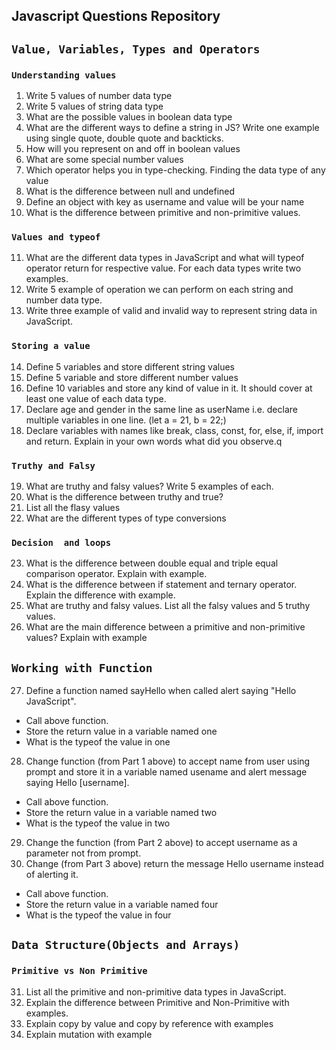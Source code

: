 ## Javascript Questions Repository
## ``Value, Variables, Types and Operators``
### `Understanding values`
1. Write 5 values of number data type
2. Write 5 values of string data type
3. What are the possible values in boolean data type
4. What are the different ways to define a string in JS? Write one example using single quote, double quote and backticks.
5. How will you represent on and off in boolean values
6. What are some special number values
7. Which operator helps you in type-checking. Finding the data type of any value
8. What is the difference between null and undefined
9. Define an object with key as username and value will be your name
10. What is the difference between primitive and non-primitive values.
### `Values and typeof`
11. What are the different data types in JavaScript and what will typeof operator return for respective value. For each data types write two examples.
12. Write 5 example of operation we can perform on each string and number data type.
13. Write three example of valid and invalid way to represent string data in JavaScript.
### `Storing a value`
14. Define 5 variables and store different string values
15. Define 5 variable and store different number values
16. Define 10 variables and store any kind of value in it. It should cover at least one value of each data type.
17. Declare age and gender in the same line as userName i.e. declare multiple variables in one line. (let a = 21, b = 22;)
18. Declare variables with names like break, class, const, for, else, if, import and return. Explain in your own words what did you observe.q
### `Truthy and Falsy`
19. What are truthy and falsy values? Write 5 examples of each.
20. What is the difference between truthy and true?
21. List all the flasy values
22. What are the different types of type conversions
### `Decision  and loops`
23. What is the difference between double equal and triple equal comparison operator. Explain with example.
24. What is the difference between if statement and ternary operator. Explain the difference with example.
25. What are truthy and falsy values. List all the falsy values and 5 truthy values.
26. What are the main difference between a primitive and non-primitive values? Explain with example
## ``Working with Function``
27. Define a function named sayHello when called alert saying "Hello JavaScript".
- Call above function.
- Store the return value in a variable named one
- What is the typeof the value in one
28. Change function (from Part 1 above) to accept name from user using prompt and store it in a variable named usename and alert message saying Hello [username].
- Call above function.
- Store the return value in a variable named two
- What is the typeof the value in two
29. Change the function (from Part 2 above) to accept username as a parameter not from prompt.
30. Change (from Part 3 above) return the message Hello username instead of alerting it.
- Call above function.
- Store the return value in a variable named four
- What is the typeof the value in four
## ``Data Structure(Objects and Arrays)``
### `Primitive vs Non Primitive`
31. List all the primitive and non-primitive data types in JavaScript.
32. Explain the difference between Primitive and Non-Primitive with examples.
33. Explain copy by value and copy by reference with examples
34. Explain mutation with example
